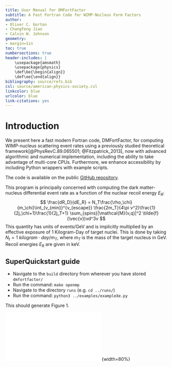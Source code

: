 ```yaml
---
title: User Manual for DMFortFactor
subtitle: A Fast Fortran Code for WIMP-Nucleus Form Factors
author:
- Oliver C. Gorton
- Changfeng Jiao
- Calvin W. Johnson
geometry:
- margin=1in
toc: true
numbersections: true
header-includes: |
    \usepackage{amsmath}
    \usepackage{physics}
    \def\be{\begin{align}}
    \def\ee{\end{align}}
bibliography: source/refs.bib
csl: source/american-physics-society.csl
linkcolor: blue
urlcolor: blue
link-citations: yes
---
```


# Introduction
We present here  a fast modern Fortran code, DMFortFactor, for computing
WIMP-nucleus scattering event rates using a previously studied theoretical
framework[@PhysRevC.89.065501; @Fitzpatrick_2013], now with advanced algorithmic
and numerical implementation, including the ability to take advantage of
multi-core CPUs.  Furthermore, we enhance accessibility by including Python
wrappers with example scripts.

The code is available on the public 
[GitHub repository](https://github.com/ogorton/dmfortfactor).

This program is principally concerned with computing the dark matter-nucleus
differential event rate as a function of the nuclear recoil energy $E_R$:
$$
\frac{dR_D}{dE_R}
	= N_T\frac{\rho_\chi}{m_\chi}\int_{v_{min}}^{v_{escape}}
	\frac{2m_T}{4\pi v^2}\frac{1}{2j_\chi+1}\frac{1}{2j_T+1}
	\sum_{spins}|\mathcal{M}(v,q)|^2  \tilde{f}(\vec{v})vd^3v
$$
This quantity has units of events/GeV and is implicitly multiplied by
an effective exposure of 1 Kilogram-Day of target nuclei. This is done by
taking $N_t = 1\ kilogram\cdot day / m_T$, where $m_T$ is the mass of the target
nucleus in GeV. Recoil energies $E_R$ are given in keV.

## SuperQuickstart guide

- Navigate to the `build` directory from wherever you have stored `dmfortfactor/`
- Run the command: `make openmp`
- Navigate to the directory `runs` (e.g. `cd ../runs/`)
- Run the command: `python3 ../examples/exampleXe.py`

This should generate Figure 1.

![Example output graph.](source/exampleXe.pdf){width=80%}
